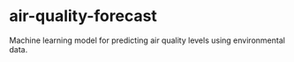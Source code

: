 # air-quality-forecast
Machine learning model for predicting air quality levels using environmental data.
